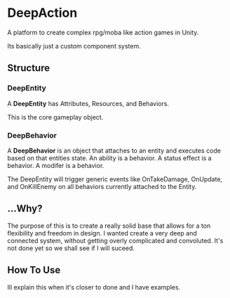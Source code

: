 # DeepAction
A platform to create complex rpg/moba like action games in Unity.

Its basically just a custom component system.

## Structure

### DeepEntity
A <b>DeepEntity</b> has Attributes, Resources, and Behaviors.

This is the core gameplay object. 

### DeepBehavior
A <b>DeepBehavior</b> is an object that attaches to an entity and executes code based on that entities state. 
An ability is a behavior. A status effect is a behavior. A modifer is a behavior. 

The DeepEntity will trigger generic events like OnTakeDamage, OnUpdate, and OnKillEnemy on all behaviors currently attached to the Entity.

## ...Why?
The purpose of this is to create a really solid base that allows for a ton flexibility and freedom in design. I wanted create a very deep and connected system, without getting overly complicated and convoluted. It's not done yet so we shall see if I will suceed.

## How To Use
Ill explain this when it's closer to done and I have examples.
